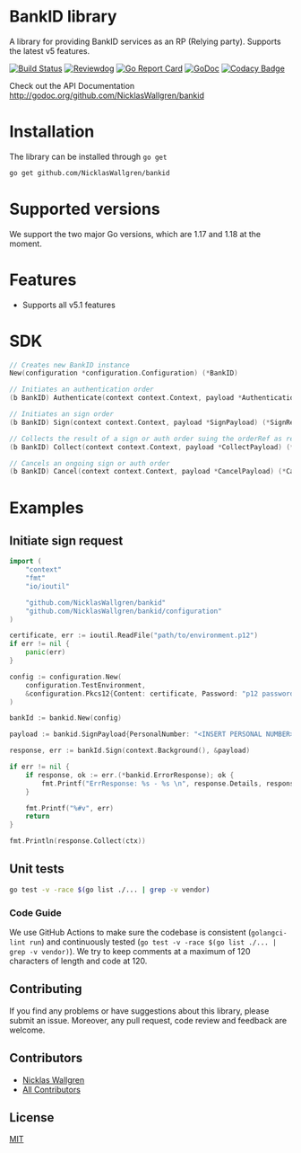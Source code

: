 # BankID library

A library for providing BankID services as an RP (Relying party).
Supports the latest v5 features.

[![Build Status](https://github.com/NicklasWallgren/bankid/workflows/Test/badge.svg)](https://github.com/NicklasWallgren/bankid/actions?query=workflow%3ATest)
[![Reviewdog](https://github.com/NicklasWallgren/bankid/workflows/reviewdog/badge.svg)](https://github.com/NicklasWallgren/bankid/actions?query=workflow%3Areviewdog)
[![Go Report Card](https://goreportcard.com/badge/github.com/NicklasWallgren/bankid)](https://goreportcard.com/report/github.com/NicklasWallgren/bankid)
[![GoDoc](https://godoc.org/github.com/NicklasWallgren/bankid?status.svg)](https://godoc.org/github.com/NicklasWallgren/bankid)
[![Codacy Badge](https://api.codacy.com/project/badge/Grade/cabd5fbbcde543ec959fb4a3581600ed)](https://app.codacy.com/gh/NicklasWallgren/bankid?utm_source=github.com&utm_medium=referral&utm_content=NicklasWallgren/bankid&utm_campaign=Badge_Grade)

Check out the API Documentation http://godoc.org/github.com/NicklasWallgren/bankid

# Installation
The library can be installed through `go get` 
```bash
go get github.com/NicklasWallgren/bankid
```

# Supported versions
We support the two major Go versions, which are 1.17 and 1.18 at the moment.

# Features
- Supports all v5.1 features

# SDK
```go
// Creates new BankID instance
New(configuration *configuration.Configuration) (*BankID)

// Initiates an authentication order 
(b BankID) Authenticate(context context.Context, payload *AuthenticationPayload) (*AuthenticateResponse, error)

// Initiates an sign order
(b BankID) Sign(context context.Context, payload *SignPayload) (*SignResponse, error)

// Collects the result of a sign or auth order suing the orderRef as reference
(b BankID) Collect(context context.Context, payload *CollectPayload) (*CollectResponse, error)

// Cancels an ongoing sign or auth order
(b BankID) Cancel(context context.Context, payload *CancelPayload) (*CancelResponse, error)
```

# Examples 

## Initiate sign request

```go
import (
    "context"
    "fmt"
    "io/ioutil"

    "github.com/NicklasWallgren/bankid"
    "github.com/NicklasWallgren/bankid/configuration"
)

certificate, err := ioutil.ReadFile("path/to/environment.p12")
if err != nil {
    panic(err)
}

config := configuration.New(
    configuration.TestEnvironment,
    &configuration.Pkcs12{Content: certificate, Password: "p12 password"},
)

bankId := bankid.New(config)

payload := bankid.SignPayload{PersonalNumber: "<INSERT PERSONAL NUMBER>", EndUserIP: "192.168.1.1", UserVisibleData: "Test"}

response, err := bankId.Sign(context.Background(), &payload)

if err != nil {
	if response, ok := err.(*bankid.ErrorResponse); ok {
        fmt.Printf("ErrResponse: %s - %s \n", response.Details, response.ErrorCode)
    }

    fmt.Printf("%#v", err)
    return
}

fmt.Println(response.Collect(ctx))
```

## Unit tests
```bash
go test -v -race $(go list ./... | grep -v vendor)
```

### Code Guide

We use GitHub Actions to make sure the codebase is consistent (`golangci-lint run`) and continuously tested (`go test -v -race $(go list ./... | grep -v vendor)`). We try to keep comments at a maximum of 120 characters of length and code at 120.


## Contributing

If you find any problems or have suggestions about this library, please submit an issue. Moreover, any pull request, code review and feedback are welcome.

## Contributors
  - [Nicklas Wallgren](https://github.com/NicklasWallgren)
  - [All Contributors][link-contributors]

[link-contributors]: ../../contributors

## License

[MIT](./LICENSE)
